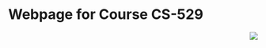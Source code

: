 # Webpage for Course CS-529
<img style="float: right;" src="[whatever.jpg](https://user-images.githubusercontent.com/90569118/188334750-a540005e-8d0f-4432-9c84-4103385bf69f.png)">
